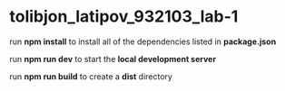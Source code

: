 # tolibjon_latipov_932103_lab-1

run **npm install** to install all of the dependencies listed in **package.json**

run **npm run dev** to start the **local development server**

run **npm run build** to create a **dist** directory
